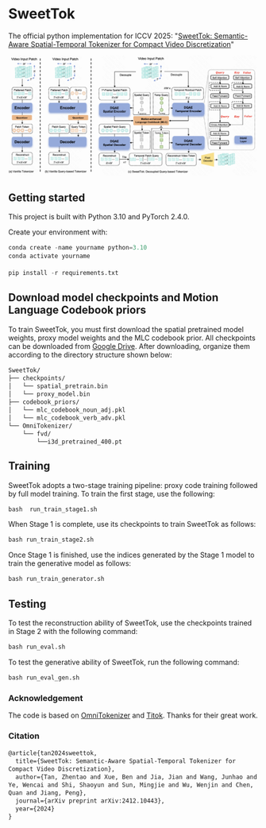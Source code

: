# SweetTok
The official python implementation for ICCV 2025: "[SweetTok: Semantic-Aware Spatial-Temporal Tokenizer for Compact Video
Discretization](https://arxiv.org/pdf/2412.10443?)"

<p align="center">
  <img src="./figures/SweetTok_Pipeline.png" alt="SweetTok pipeline" width="1000"/>
</p>


## Getting started

This project is built with Python 3.10 and PyTorch 2.4.0.

Create your environment with:

```python
conda create -name yourname python=3.10
conda activate yourname

pip install -r requirements.txt
```


## Download model checkpoints and Motion Language Codebook priors

To train SweetTok, you must first download the spatial pretrained model weights, proxy model weights and the MLC codebook prior. All checkpoints can be downloaded from [Google Drive](https://drive.google.com/drive/folders/1QmEfy7qb04As4JJJwMZqkxsZmgBcMRQQ?usp=drive_link). After downloading, organize them according to the directory structure shown below:

```
SweetTok/
├── checkpoints/
│   └── spatial_pretrain.bin
│   └── proxy_model.bin  
├── codebook_priors/
│   └── mlc_codebook_noun_adj.pkl
│   └── mlc_codebook_verb_adv.pkl
└── OmniTokenizer/
    └── fvd/
        └──i3d_pretrained_400.pt
```

## Training

SweetTok adopts a two-stage training pipeline: proxy code training followed by full model training. To train the first stage, use the following:

```python
bash  run_train_stage1.sh
```

When Stage 1 is complete, use its checkpoints to train SweetTok as follows:

```python
bash run_train_stage2.sh
```

Once Stage 1 is finished, use the indices generated by the Stage 1 model to train the generative model as follows:

```python
bash run_train_generator.sh
```

## Testing

To test the reconstruction ability of SweetTok, use the checkpoints trained in Stage 2 with the following command:

```python
bash run_eval.sh
```

To test the generative ability of SweetTok, run the following command:

```python
bash run_eval_gen.sh
```

### Acknowledgement

The code is based on [OmniTokenizer](https://github.com/FoundationVision/OmniTokenizer) and [Titok](https://github.com/bytedance/1d-tokenizer). Thanks for their great work.

### Citation

```
@article{tan2024sweettok,
  title={SweetTok: Semantic-Aware Spatial-Temporal Tokenizer for Compact Video Discretization},
  author={Tan, Zhentao and Xue, Ben and Jia, Jian and Wang, Junhao and Ye, Wencai and Shi, Shaoyun and Sun, Mingjie and Wu, Wenjin and Chen, Quan and Jiang, Peng},
  journal={arXiv preprint arXiv:2412.10443},
  year={2024}
}
```